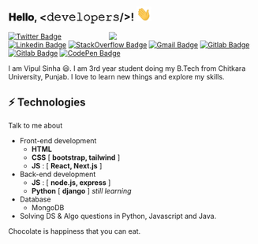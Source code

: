 <h2> 𝐇𝐞𝐥𝐥𝐨, <𝚍𝚎𝚟𝚎𝚕𝚘𝚙𝚎𝚛𝚜/>! <img src="https://raw.githubusercontent.com/ABSphreak/ABSphreak/master/gifs/Hi.gif" width="30px"></h2>

<img align='right' src='https://netbramha.com/wp-content/uploads/2016/12/front-end-developers-openings-1.gif' width='300'>

[![Twitter Badge](https://img.shields.io/badge/-@vsasvipul_06-1ca0f1?style=flat-square&labelColor=1ca0f1&logo=twitter&logoColor=white&link=https://twitter.com/vsasvipul_06)](https://twitter.com/vsasvipul_06) 
[![Linkedin Badge](https://img.shields.io/badge/-VipulSinha-blue?style=flat-square&logo=Linkedin&logoColor=white&link=https://www.linkedin.com/in/vipul-sinha-4b7b82b2/)](https://www.linkedin.com/in/vipul-sinha-4b7b82b2/) 
[![StackOverflow Badge](https://img.shields.io/badge/-VipulSinha-grey?style=flat-square&logo=StackOverflow&logoColor=orange&link=https://stackoverflow.com/users/11052499/vipul-sinha?tab=profile)](https://stackoverflow.com/users/11052499/vipul-sinha?tab=profile)
[![Gmail Badge](https://img.shields.io/badge/-vsasvipul@gmail.com-A9A9A9?style=flat-square&logo=Gmail&logoColor=red&link=mailto:vsasvipul@gmail.com)](mailto:vsasvipul@gmail.com)
[![Gitlab Badge](https://img.shields.io/badge/-vsasvipul0605-292961?style=flat-square&logo=Gitlab&link=https://gitlab.com/vsasvipul0605)](https://gitlab.com/vsasvipul0605)
[![Gitlab Badge](https://img.shields.io/badge/-vsasvipul-darkgreen?style=flat-square&logo=freeCodeCamp&link=https://www.freecodecamp.org/vsasvipul)](https://www.freecodecamp.org/vsasvipul)
[![CodePen Badge](https://img.shields.io/badge/-vsasvipul0605-black?style=flat-square&logo=codepen&link=https://codepen.io/vsasvipul0605/pens/)](https://codepen.io/vsasvipul0605/pens/)


I am Vipul Sinha 😃. I am 3rd year student doing my B.Tech from Chitkara University, Punjab. I love to learn new things and explore my skills.

## ⚡ Technologies
Talk to me about
- Front-end development
    - **HTML**
    - **CSS** [ **bootstrap, tailwind** ]
    - **JS** : [ **React, Next.js** ]
- Back-end development
    - **JS** : [ **node.js, express** ]
    - **Python** [ **django** ] *still learning*
- Database
    - MongoDB
- Solving DS & Algo questions in Python, Javascript and Java.



<!--
**vsasvipul0605/vsasvipul0605** is a ✨ _special_ ✨ repository because its `README.md` (this file) appears on your GitHub profile.

Here are some ideas to get you started:

- 🔭 I’m currently working on ...
- 🌱 I’m currently learning ...
- 👯 I’m looking to collaborate on ...
- 🤔 I’m looking for help with ...
- 💬 Ask me about ...
- 📫 How to reach me: ...
- 😄 Pronouns: ...
- ⚡ Fun fact: ...
-->
Chocolate is happiness that you can eat.
